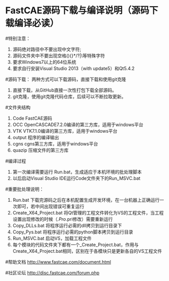 # FastCAE源码下载与编译说明（源码下载编译必读）

#特别注意：
1. 源码绝对路径中不要出现中文字符;
2. 源码文件夹中不要出现空格(){}*/?|\等特殊字符
3. 要求Windows7以上的64位系统
4. 要求自行安装Visual Studio 2013（with update5）和Qt5.4.2 

#源码下载：
两种方式可以下载源码，直接下载和使用git克隆
1. 直接下载，从GitHub直接一次性打包下载全部源码。
2. git克隆，使用git克隆代码仓库，后续可以不断拉取更新。

#文件夹结构
1. Code    FastCAE源码
2. OCC     OpenCASCADE7.2.0编译的第三方库，适用于windows平台
3. VTK     VTK7.1.0编译的第三方库，适用于windows平台
4. output  程序的编译输出
5. cgns     cgns第三方库，适用于windows平台
6. quazip   压缩文件的第三方库

#编译过程
1. 第一次编译需要运行 Run.bat，生成适应于本机环境的批处理脚本
2. 以后启动Visual Studio IDE运行Code文件夹下的Run_MSVC.bat

#重要批处理说明：
1. Run.bat                 下载完源码之后在本机配置生成开发环境，在一台机器上正确运行一次即可，若中间出现错误可重复运行
2. Create_X64_Project.bat  将Qt管理的工程文件转化为VS的工程文件，当工程设置出现修改的时候（*.Pro*.pri修改）需要重新运行
3. Copy_DLLs.bat           将程序运行必需的dll拷贝到运行目录下
4. Copy_Pys.bat            将程序运行必需的python脚本拷贝到运行目录
5. Run_MSVC.bat            启动VS，加载工程文件
6. 每个模块的代码文件夹下都有一个_Create_Project.bat，作用与Create_X64_Project.bat相同，区别在于各模块只是更新各自的VS工程文件

#帮助文档
http://www.fastcae.com/document.html

#社区论坛
http://disc.fastcae.com/forum.php


